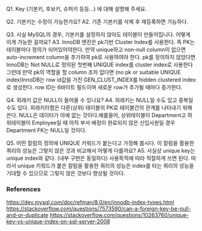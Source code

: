 Q1. Key (기본키, 후보키, 슈퍼키 등등...) 에 대해 설명해 주세요.

Q2. 기본키는 수정이 가능한가요?
A2. 기존 기본키를 삭제 후 재등록하면 가능하다.

Q3. 사실 MySQL의 경우, 기본키를 설정하지 않아도 테이블이 만들어집니다. 어떻게 이게 가능한 걸까요?
A3. InnoDB 엔진은 pk기반 Cluster Index를 사용한다. 즉 PK는 테이블마다 정의가 되어있어야한다.
    만약 unique하고 non-null column이 없으면 auto-increment column을 추가하여 pk로 사용하여야 한다.
    pk를 정의하지 않았다면 InnoDB는 Not NULL로 정의된 첫번째 UNIQUE index를 cluster index로 사용한다
    그런데 만약 pk의 역할을 할 column 조차 없다면 (no pk or suitable UNIQUE index)InnoDB는 row id값을 가진 GEN_CLUST_INDEX를 hidden clustered index로 생성한다. row ID는 6바이트 필드이며 새로운 row가 추가될 때마다 증가한다. 


Q4. 외래키 값은 NULL이 들어올 수 있나요?
A4. 외래키는 NULL일 수도 있고 중복일 수도 있다. 외래키라함은 다른(상위) 테이블의 PK로 테이블간의 관계를 나타내기 위해 쓴다. 
    NULL은 데이터가 아예 없는 것이다.예를들어, 상위테이블이 Department고 하위테이블이 Employee일 때 아직 부서 배정이 완료되지 않은
    신입사원일 경우 Department FK는 NULL일 것이다.

Q5. 어떤 칼럼의 정의에 UNIQUE 키워드가 붙는다고 가정해 봅시다. 이 칼럼을 활용한 쿼리의 성능은 그렇지 않은 것과 비교해서 어떻게 다를까요?
A5. 사실상 unique key는 unique index와 같다. (내부 구현은 동일하다) 사용목적에 따라 적절하게 쓰면 된다. 
    따라서 unique 키워드가 붙은 칼럼을 활용한 쿼리의 성능은 index를 타는 쿼리의 성능을 기대할 수 있으므로 그렇지 않은 것보다 향상될 것이다. 

### References
https://dev.mysql.com/doc/refman/8.0/en/innodb-index-types.html
https://stackoverflow.com/questions/7573590/can-a-foreign-key-be-null-and-or-duplicate
https://stackoverflow.com/questions/10263760/unique-key-vs-unique-index-on-sql-server-2008
